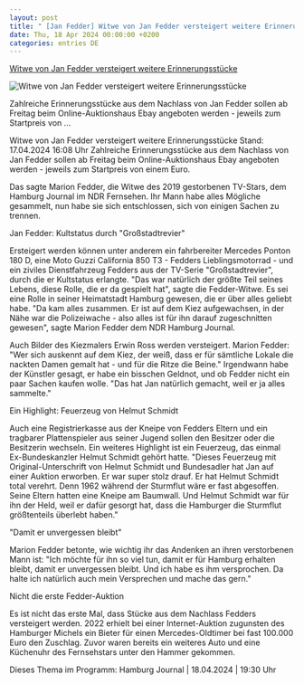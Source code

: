 ```yaml
---
layout: post
title: " [Jan Fedder] Witwe von Jan Fedder versteigert weitere Erinnerungsstücke"
date: Thu, 18 Apr 2024 00:00:00 +0200
categories: entries DE
---
```

[Witwe von Jan Fedder versteigert weitere Erinnerungsstücke](https://www.ndr.de/nachrichten/hamburg/Witwe-von-Jan-Fedder-versteigert-weitere-Erinnerungsstuecke,fedder316.html)

![Witwe von Jan Fedder versteigert weitere Erinnerungsstücke](https://www.ndr.de/geschichte/koepfe/janfedder324_v-contentxl.jpg)

Zahlreiche Erinnerungsstücke aus dem Nachlass von Jan Fedder sollen ab Freitag beim Online-Auktionshaus Ebay angeboten werden - jeweils zum Startpreis von ...

Witwe von Jan Fedder versteigert weitere Erinnerungsstücke Stand: 17.04.2024 16:08 Uhr Zahlreiche Erinnerungsstücke aus dem Nachlass von Jan Fedder sollen ab Freitag beim Online-Auktionshaus Ebay angeboten werden - jeweils zum Startpreis von einem Euro.

Das sagte Marion Fedder, die Witwe des 2019 gestorbenen TV-Stars, dem Hamburg Journal im NDR Fernsehen. Ihr Mann habe alles Mögliche gesammelt, nun habe sie sich entschlossen, sich von einigen Sachen zu trennen.

Jan Fedder: Kultstatus durch "Großstadtrevier"

Ersteigert werden können unter anderem ein fahrbereiter Mercedes Ponton 180 D, eine Moto Guzzi California 850 T3 - Fedders Lieblingsmotorrad - und ein ziviles Dienstfahrzeug Fedders aus der TV-Serie "Großstadtrevier", durch die er Kultstatus erlangte. "Das war natürlich der größte Teil seines Lebens, diese Rolle, die er da gespielt hat", sagte die Fedder-Witwe. Es sei eine Rolle in seiner Heimatstadt Hamburg gewesen, die er über alles geliebt habe. "Da kam alles zusammen. Er ist auf dem Kiez aufgewachsen, in der Nähe war die Polizeiwache - also alles ist für ihn darauf zugeschnitten gewesen", sagte Marion Fedder dem NDR Hamburg Journal.

Auch Bilder des Kiezmalers Erwin Ross werden versteigert. Marion Fedder: "Wer sich auskennt auf dem Kiez, der weiß, dass er für sämtliche Lokale die nackten Damen gemalt hat - und für die Ritze die Beine." Irgendwann habe der Künstler gesagt, er habe ein bisschen Geldnot, und ob Fedder nicht ein paar Sachen kaufen wolle. "Das hat Jan natürlich gemacht, weil er ja alles sammelte."

Ein Highlight: Feuerzeug von Helmut Schmidt

Auch eine Registrierkasse aus der Kneipe von Fedders Eltern und ein tragbarer Plattenspieler aus seiner Jugend sollen den Besitzer oder die Besitzerin wechseln. Ein weiteres Highlight ist ein Feuerzeug, das einmal Ex-Bundeskanzler Helmut Schmidt gehört hatte. "Dieses Feuerzeug mit Original-Unterschrift von Helmut Schmidt und Bundesadler hat Jan auf einer Auktion erworben. Er war super stolz drauf. Er hat Helmut Schmidt total verehrt. Denn 1962 während der Sturmflut wäre er fast abgesoffen. Seine Eltern hatten eine Kneipe am Baumwall. Und Helmut Schmidt war für ihn der Held, weil er dafür gesorgt hat, dass die Hamburger die Sturmflut größtenteils überlebt haben."

"Damit er unvergessen bleibt"

Marion Fedder betonte, wie wichtig ihr das Andenken an ihren verstorbenen Mann ist: "Ich möchte für ihn so viel tun, damit er für Hamburg erhalten bleibt, damit er unvergessen bleibt. Und ich habe es ihm versprochen. Da halte ich natürlich auch mein Versprechen und mache das gern."

Nicht die erste Fedder-Auktion

Es ist nicht das erste Mal, dass Stücke aus dem Nachlass Fedders versteigert werden. 2022 erhielt bei einer Internet-Auktion zugunsten des Hamburger Michels ein Bieter für einen Mercedes-Oldtimer bei fast 100.000 Euro den Zuschlag. Zuvor waren bereits ein weiteres Auto und eine Küchenuhr des Fernsehstars unter den Hammer gekommen.

Dieses Thema im Programm: Hamburg Journal | 18.04.2024 | 19:30 Uhr

